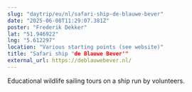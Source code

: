```yaml
---
slug: "daytrip/eu/nl/safari-ship-de-blauwe-bever"
date: "2025-06-08T11:29:07.381Z"
poster: "Frederik Dekker"
lat: "51.946922"
lng: "5.612297"
location: "Various starting points (see website)"
title: "Safari ship "de Blauwe Bever'"
external_url: https://deblauwebever.nl/
---
```

Educational wildlife sailing tours on a ship run by volunteers.